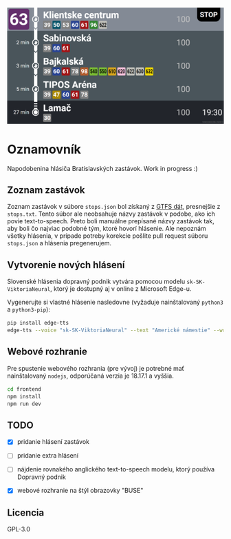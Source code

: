 ![](docs/screenshot.png)

# Oznamovník

Napodobenina hlásiča Bratislavských zastávok. Work in progress :)


## Zoznam zastávok

Zoznam zastávok v súbore `stops.json` bol získaný z [GTFS dát](https://data.bratislava.sk/pages/gtfs_navod), presnejšie z `stops.txt`. Tento súbor ale neobsahuje názvy zastávok v podobe, ako ich povie text-to-speech. Preto boli manuálne prepísané názvy zastávok tak, aby boli čo najviac podobné tým, ktoré hovorí hlásenie. 
Ale nepoznám všetky hlásenia, v prípade potreby korekcie pošlite pull request súboru `stops.json` a hlásenia pregenerujem.


## Vytvorenie nových hlásení

Slovenské hlásenia dopravný podnik vytvára pomocou modelu `sk-SK-ViktoriaNeural`, ktorý je dostupný aj v online z Microsoft Edge-u.

Vygenerujte si vlastné hlásenie nasledovne (vyžaduje nainštalovaný `python3` a `python3-pip`):

```bash
pip install edge-tts
edge-tts --voice "sk-SK-ViktoriaNeural" --text "Americké námestie" --write-media americke.mp3
```

## Webové rozhranie

Pre spustenie webového rozhrania (pre vývoj) je potrebné mať nainštalovaný `nodejs`, odporúčaná verzia je 18.17.1 a vyššia.

```bash
cd frontend
npm install
npm run dev
```

## TODO

- [x] pridanie hlásení zastávok
- [ ] pridanie extra hlásení
- [ ] nájdenie rovnakého anglického text-to-speech modelu, ktorý používa Dopravný podnik
- [X] webové rozhranie na štýl obrazovky "BUSE"


## Licencia

GPL-3.0
